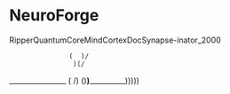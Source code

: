 # NeuroForge
RipperQuantumCoreMindCortexDocSynapse-inator_2000

                   (  )/  
                    )(/
 ________________  ( /)
()__)____________)))))  

